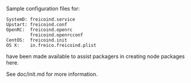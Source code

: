 Sample configuration files for:
```
SystemD: freicoind.service
Upstart: freicoind.conf
OpenRC:  freicoind.openrc
         freicoind.openrcconf
CentOS:  freicoind.init
OS X:    in.freico.freicoind.plist
```
have been made available to assist packagers in creating node packages here.

See doc/init.md for more information.
